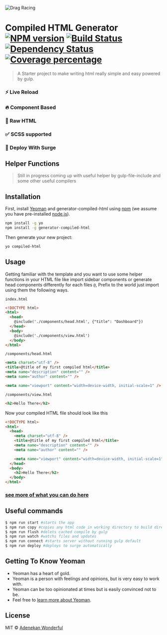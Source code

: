 ![Drag Racing](https://i.ibb.co/JtYZKpc/Group-10-2-1.png)

# Compiled HTML Generator [![NPM version][npm-image]][npm-url] [![Build Status][travis-image]][travis-url] [![Dependency Status][daviddm-image]][daviddm-url] [![Coverage percentage][coveralls-image]][coveralls-url]

> A Starter project to make writing html really simple and easy powered by gulp.

### ⚡️ Live Reload

### 🔥 Component Based

### 📝 Raw HTML

### ✅ SCSS supported

### 🚀 Deploy With Surge

## Helper Functions

> Still in progress coming up with useful helper by gulp-file-include and some other useful compilers

## Installation

First, install [Yeoman](http://yeoman.io) and generator-compiled-html using [npm](https://www.npmjs.com/) (we assume you have pre-installed [node.js](https://nodejs.org/)).

```bash
npm install -g yo
npm install -g generator-compiled-html
```

Then generate your new project:

```bash
yo compiled-html
```

## Usage

Getting familiar with the template and you want to use some helper functions in your HTML file like import sidebar components or generate head components differently for each files
`@`, Prefix to the world just import using them the following ways.

`index.html`

```html
<!DOCTYPE html>
<html>
  <head>
    @include('./components/head.html', {"title": "Dashboard"})
  </head>
  <body>
    @include('./components/view.html')
  </body>
</html>
```

`/components/head.html`

```html
<meta charset="utf-8" />
<title>@title of my first compiled html</title>
<meta name="description" content="" />
<meta name="author" content="" />

<meta name="viewport" content="width=device-width, initial-scale=1" />
```

`/components/view.html`

```html
<h2>Hello There</h2>
```

Now your compiled HTML file should look like this

```html
<!DOCTYPE html>
<html>
  <head>
    <meta charset="utf-8" />
    <title>@title of my first compiled html</title>
    <meta name="description" content="" />
    <meta name="author" content="" />

    <meta name="viewport" content="width=device-width, initial-scale=1" />
  </head>
  <body>
    <h2>Hello There</h2>
  </body>
</html>
```

### [see more of what you can do here](https://www.npmjs.com/package/gulp-file-include)

## Useful commands

```sh
$ npm run start #starts the app
$ npm run copy #copies any html code in working directory to build directory
$ npm run flush #delets cached compile by gulp
$ npm run watch #watchs files and updates
$ npm run connect #starts server without running gulp default
$ npm run deploy #deploys to surge automatically
```

## Getting To Know Yeoman

- Yeoman has a heart of gold.
- Yeoman is a person with feelings and opinions, but is very easy to work with.
- Yeoman can be too opinionated at times but is easily convinced not to be.
- Feel free to [learn more about Yeoman](http://yeoman.io/).

## License

MIT © [Adenekan Wonderful]()

[npm-image]: https://badge.fury.io/js/generator-compiled-html.svg
[npm-url]: https://npmjs.org/package/generator-compiled-html
[travis-image]: https://travis-ci.com/adenekan41/generator-compiled-html.svg?branch=master
[travis-url]: https://travis-ci.com/adenekan41/generator-compiled-html
[daviddm-image]: https://david-dm.org/adenekan41/generator-compiled-html.svg?theme=shields.io
[daviddm-url]: https://david-dm.org/adenekan41/generator-compiled-html
[coveralls-image]: https://coveralls.io/repos/adenekan41/generator-compiled-html/badge.svg
[coveralls-url]: https://coveralls.io/r/adenekan41/generator-compiled-html

<!-- {blockquote: style='display:none'} -->
